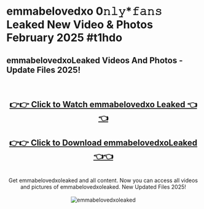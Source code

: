 # emmabelovedxo 0𝚗𝚕𝚢*𝚏𝚊𝚗𝚜 Leaked New Video & Photos February 2025 #t1hdo

<h2>emmabelovedxoLeaked Videos And Photos - Update Files 2025!</h2>
<br>
<div align="center">
<h2><a href="https://mediaupload.pro?title=emmabelovedxo&ref=11F" rel="nofollow">👉👉 Click to Watch emmabelovedxo Leaked 👈👈</a></h2>
<h2><a href="https://mediaupload.pro?title=emmabelovedxo&ref=11F" rel="nofollow">👉👉 Click to Download emmabelovedxoLeaked 👈👈</a></h2>
<br>
Get emmabelovedxoleaked and all content. Now you can access all videos and pictures of emmabelovedxoleaked. New Updated Files 2025!
<br>
<br>
<a href="https://mediaupload.pro?title=emmabelovedxo&ref=11F" rel="nofollow" data-target="animated-image.originalLink"><img src="https://i.ibb.co/Gkj2r4b/banner.png" alt="emmabelovedxoleaked" style="max-width: 100%; display: inline-block;" data-target="animated-image.originalImage"></a>
</div>
<br>

